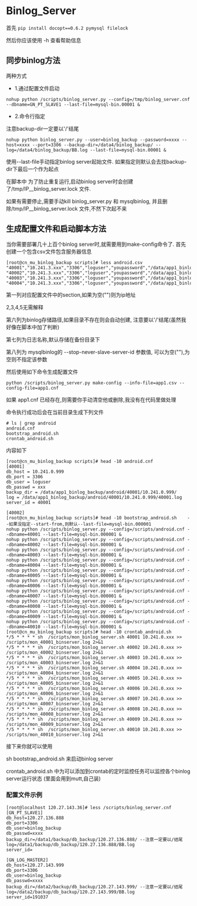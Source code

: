 # Binlog_Server
首先
`pip install docopt==0.6.2 pymysql filelock`

然后你应该使用 -h 查看帮助信息

## 同步binlog方法
两种方式

- 1.通过配置文件启动
```
nohup python /scripts/binlog_server.py --config=/tmp/binlog_server.cnf --dbname=GN_PT_SLAVE1 --last-file=mysql-bin.00001 &
```
- 2.命令行指定

注意backup-dir一定要以'/'结尾
```
nohup python binlog_server.py --user=binlog_backup --password=xxxx --host=xxxx --port=3306 --backup-dir=/data4/binlog_backup/ --log=/data4/binlog_backup/BB.log --last-file=mysql-bin.00001 &
```
使用--last-file手动指定binlog server起始文件. 如果指定则默认会去找backup-dir下最后一个作为起点

在脚本中 为了防止重复运行,启动binlog server时会创建了/tmp/IP__binlog_server.lock 文件.

如果有需要停止,需要手动kill binlog_server.py 和 mysqlbinlog, 并且删除/tmp/IP__binlog_server.lock 文件,不然下次起不来

## 生成配置文件和启动脚本方法

当你需要部署几十上百个binlog server时,就需要用到make-config命令了.
首先创建一个包含csv文件包含服务器信息
```
[root@cn_mu_binlog_backup scripts]# less android.csv 
"40001","10.241.3.xxx","3306","loguser","youpassword","/data/app1_binlog_backup/android/40001/","40001.log","40001"
"40002","10.241.3.xxx","3306","loguser","youpassword","/data/app1_binlog_backup/android/40002/","40002.log","40002"
"40003","10.241.3.xxx","3306","loguser","youpassword","/data/app1_binlog_backup/android/40003/","40003.log","40003"
"40004","10.241.3.xxx","3306","loguser","youpassword","/data/app1_binlog_backup/android/40004/","40004.log","40004"
```
第一列对应配置文件中的section,如果为空("")则为ip地址

2,3,4,5无需解释

第六列为binlog存储路径,如果目录不存在则会自动创建, 注意要以'/'结尾(虽然我好像在脚本中加了判断)

第七列为日志名称,默认存储在备份目录下

第八列为 mysqlbinlog的 --stop-never-slave-server-id 参数值, 可以为空(""),为空则不指定该参数

然后使用如下命令生成配置文件
```
python /scripts/binlog_server.py make-config --info-file=app1.csv --config-file=app1.cnf
```
如果 app1.cnf 已经存在,则需要你手动清空他或删除,我没有在代码里做处理

命令执行成功后会在当前目录生成下列文件
```
# ls | grep android
android.cnf
bootstrap_android.sh
crontab_android.sh
```

内容如下
```
[root@cn_mu_binlog_backup scripts]# head -10 android.cnf 
[40001]
db_host = 10.241.0.999
db_port = 3306
db_user = loguser
db_passwd = xxx
backup_dir = /data/app1_binlog_backup/android/40001/10.241.0.999/
log = /data/app1_binlog_backup/android/40001/10.241.0.999/40001.log
server_id = 40001

[40002]
[root@cn_mu_binlog_backup scripts]# head -10 bootstrap_android.sh    --如果没指定--start-from,则默认--last-file=mysql-bin.000001
nohup python /scripts/binlog_server.py --config=/scripts/android.cnf --dbname=40001 --last-file=mysql-bin.000001 &
nohup python /scripts/binlog_server.py --config=/scripts/android.cnf --dbname=40002 --last-file=mysql-bin.000001 &
nohup python /scripts/binlog_server.py --config=/scripts/android.cnf --dbname=40003 --last-file=mysql-bin.000001 &
nohup python /scripts/binlog_server.py --config=/scripts/android.cnf --dbname=40004 --last-file=mysql-bin.000001 &
nohup python /scripts/binlog_server.py --config=/scripts/android.cnf --dbname=40005 --last-file=mysql-bin.000001 &
nohup python /scripts/binlog_server.py --config=/scripts/android.cnf --dbname=40006 --last-file=mysql-bin.000001 &
nohup python /scripts/binlog_server.py --config=/scripts/android.cnf --dbname=40007 --last-file=mysql-bin.000001 &
nohup python /scripts/binlog_server.py --config=/scripts/android.cnf --dbname=40008 --last-file=mysql-bin.000001 &
nohup python /scripts/binlog_server.py --config=/scripts/android.cnf --dbname=40009 --last-file=mysql-bin.000001 &
nohup python /scripts/binlog_server.py --config=/scripts/android.cnf --dbname=40010 --last-file=mysql-bin.000001 &
[root@cn_mu_binlog_backup scripts]# head -10 crontab_android.sh
*/5 * * * * sh  /scripts/mon_binlog_server.sh 40001 10.241.0.xxx >> /scripts/mon_40001_binserver.log 2>&1
*/5 * * * * sh  /scripts/mon_binlog_server.sh 40002 10.241.0.xxx >> /scripts/mon_40002_binserver.log 2>&1
*/5 * * * * sh  /scripts/mon_binlog_server.sh 40003 10.241.0.xxx >> /scripts/mon_40003_binserver.log 2>&1
*/5 * * * * sh  /scripts/mon_binlog_server.sh 40004 10.241.0.xxx >> /scripts/mon_40004_binserver.log 2>&1
*/5 * * * * sh  /scripts/mon_binlog_server.sh 40005 10.241.0.xxx >> /scripts/mon_40005_binserver.log 2>&1
*/5 * * * * sh  /scripts/mon_binlog_server.sh 40006 10.241.0.xxx >> /scripts/mon_40006_binserver.log 2>&1
*/5 * * * * sh  /scripts/mon_binlog_server.sh 40007 10.241.0.xxx >> /scripts/mon_40007_binserver.log 2>&1
*/5 * * * * sh  /scripts/mon_binlog_server.sh 40008 10.241.0.xxx >> /scripts/mon_40008_binserver.log 2>&1
*/5 * * * * sh  /scripts/mon_binlog_server.sh 40009 10.241.0.xxx >> /scripts/mon_40009_binserver.log 2>&1
*/5 * * * * sh  /scripts/mon_binlog_server.sh 40010 10.241.0.xxx >> /scripts/mon_40010_binserver.log 2>&1
```

接下来你就可以使用

sh bootstrap_android.sh 来启动binlog server

crontab_android.sh 中为可以添加到crontab的定时监控任务可以监控各个binlog server运行状态 (里面会用到mutt,自己装)

### 配置文件示例
```
[root@localhost 120.27.143.36]# less /scripts/binlog_server.cnf 
[GN_PT_SLAVE1]
db_host=120.27.136.888
db_port=3306
db_user=binlog_backup
db_passwd=xxxx
backup_dir=/data1/backup/db_backup/120.27.136.888/ --注意一定要以/结尾
log=/data1/backup/db_backup/120.27.136.888/BB.log
server_id=

[GN_LOG_MASTER2]
db_host=120.27.143.999
db_port=3306
db_user=binlog_backup
db_passwd=xxxx
backup_dir=/data2/backup/db_backup/120.27.143.999/ --注意一定要以/结尾
log=/data2/backup/db_backup/120.27.143.999/BB.log
server_id=191037
```

